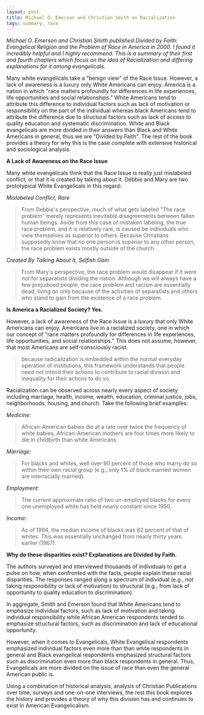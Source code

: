 ```yaml
---
layout: post
title: Michael O. Emerson and Christian Smith on Racialization
tags: summary, race
---
```


*Michael O. Emerson and Christian Smith published Divided by Faith: Evangelical Religion and the Problem of Race in America in 2000. I found it incredibly helpful and I highly recommend. This is a summary of their first and fourth chapters which focus on the idea of Racialization and differing explanations for it among evangelicals.*

Many white evangelicals take a "benign view" of the Race Issue. However, a lack of awareness is a luxury only White Americans can enjoy. America is a nation in which "race matters profoundly for differences in life experiences, life opportunities and social relationships." White Americans tend to attribute this difference to individual factors such as lack of motivation or responsibility on the part of the individual whereas black Americans tend to attribute the difference due to structural factors such as lack of access to quality education and systematic discrimination. White and Black evangelicals are more divided in their answers than Black and White Americans in general, thus we are "Divided by Faith". The rest of the book provides a theory for why this is the case complete with extensive historical and sociological analysis.

**A Lack of Awareness on the Race Issue**

Many white evangelicals think that the Race Issue is really just mislabeled conflict, or that it is created by talking about it. Debbie and Mary are two prototypical White Evangelicals in this regard:

*Mislabeled Conflict, Rare*

> From Debbie's perspective, much of what gets labeled "The race problem" merely represents inevitable disagreements between fallen human beings. Aside from this case of mistaken labeling, the true race problem, and it is relatively rare, is caused be individuals who view themselves as superior to others. Because Christians supposedly know that no one person is superior to any other person, the race problem exists mostly outside of the church.

*Created By Talking About It, Selfish Gain*

> From Mary's perspective, the race problem would disappear if it were not for separatists dividing the nation. Although we will always have a few prejudiced people, the race problem and racism are essentially dead, living on only because of the activities of separatists and others who stand to gain from the existence of a race problem.

**Is America a Racialized Society? Yes.**

However, a lack of awareness of the Race Issue is a luxury that only White Americans can enjoy. Americans live in a racialized society, one in which our concept of "race matters profoundly for differences in life experiences, life opportunities, and social relationships." This does not assume, however, that most Americans are self-consciously racist.

> because radicalization is embedded within the normal everyday operation of institutions, this framework understands that people need not intend their actions to contribute to racial division and inequality for their actions to do so.

Racialization can be observed across nearly every aspect of society including marriage, health, income, wealth, education, criminal justice, jobs, neighborhoods, housing, and church. Take the following brief examples:

*Medicine:*
> African-American babies die at a rate over twice the frequency of white babies, African-American mothers are four times more likely to die in childbirth than white Americans.

*Marriage:*
> For blacks and whites, well over 90 percent of those who marry do so within their own racial group (e.g., only 1% of black married women are interracially married).

*Employment:*
> The current approximate ratio of two un-employed blacks for every one unemployed white has held nearly constant since 1950.

*Income:*
> As of 1994, the median income of blacks was 62 percent of that of whites. This was essentially unchanged from nearly thirty years earlier (1967).

**Why do these disparities exist? Explanations are Divided by Faith.**

The authors surveyed and interviewed thousands of individuals to get a pulse on how, when confronted with the facts, people explain these racial disparities. The responses ranged along a spectrum of individual (e.g., not taking responsibility or lack of motivation) to structural (e.g., from lack of opportunity to quality education to discrimination).

In aggregate, Smith and Emerson found that White Americans tend to emphasize individual factors, such as lack of motivation and taking individual responsibility while African American respondents tended to emphasize structural factors, such as discrimination and lack of educational opportunity.

However, when it comes to Evangelicals, White Evangelical respondents emphasized individual factors even more than than white respondents in general and Black evangelical respondents emphasized structural factors such as discrimination even more than black respondents in general. Thus, Evangelicals are more divided on the issue of race than even the general American public is.

Using a combination of historical analysis, analysis of Christian Publications over time, surveys and one-on-one interviews, the rest this book explores the history and provides a theory of why this division has and continues to exist in American Evangelicalism.
